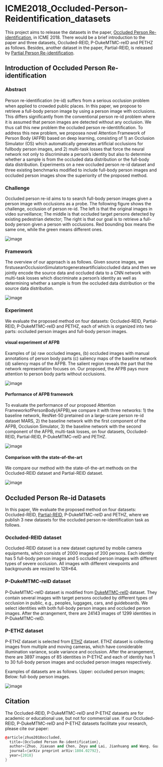 # ICME2018_Occluded-Person-Reidentification_datasets
This project aims to release the datasets in the paper, [Occluded Person Re-identification](https://arxiv.org/abs/1804.02792), in ICME 2018. There would be a brief introduction to the paper and three datasets, Occluded-REID, P-DukeMTMC-reID and PETHZ as follows. Besides, another dataset in the paper, Partial-REID, is released by [Partial Person Re-identification](https://www.cv-foundation.org/openaccess/content_iccv_2015/html/Zheng_Partial_Person_Re-Identification_ICCV_2015_paper.html). 

## Introduction of Occluded Person Re-identification

### Abstract
Person re-identiﬁcation (re-id) suffers from a serious occlusion problem when applied to crowded public places. In this paper, we propose to retrieve a full-body person image by using a person image with occlusions. This differs signiﬁcantly from the conventional person re-id problem where it is assumed that person images are detected without any occlusion. We thus call this new problem the occluded person re-identitiﬁcation. To address this new problem, we proposea novel Attention Framework of Person Body (AFPB) based on deep learning, consisting of 1) an Occlusion Simulator (OS) which automatically generates artiﬁcial occlusions for fullbody person images, and 2) multi-task losses that force the neural network not only to discriminate a person’s identity but also to determine whether a sample is from the occluded data distribution or the full-body data distribution. Experiments on a new occluded person re-id dataset and three existing benchmarks modiﬁed to include full-body person images and occluded person images show the superiority of the proposed method. 
### Challenge
Occluded person re-id aims to  to search full-body person images given a person image with occlusions as a probe. The following figure shows the challenge, occlusion of person re-id. The left is that the original images in video surveillance; The middle is that occluded target persons detected by existing pedestrian detector; The right is that our goal is to retrieve a full-body person given a person with occlusions. Red bounding box means the same one, while the green means different ones.

![image](https://github.com/tinajia2012/ICME2018_Occluded-Person-Reidentification_datasets/raw/master/image/challenge.JPG)
 
### Framework
The overview of our approach is as follows. Given source images, we ﬁrstuseanOcclusionSimulatortogenerateartiﬁcialoccluded data and then we jointly encode the source data and occluded data to a CNN network with multi-task losses which discriminate a person’s identity as well as determining whether a sample is from the occluded data distribution or the source data distribution.

![image](https://github.com/tinajia2012/ICME2018_Occluded-Person-Reidentification_datasets/raw/master/image/framework.JPG)

### Experiment
We evaluate the proposed method on four datasets: Occluded-REID, Partial-REID, P-DukeMTMC-reID and PETHZ, each of which is organized into two parts: occluded person images and full-body person images.

#### visual experiment of AFPB
Examples of (a) raw occluded images, (b) occluded images with manual annotations of person body parts (c) saliency maps of the baseline network (d) saliency maps of the AFPB. The salient region reveals the part that the network representation focuses on. Our proposed, the AFPB pays more attention to person body parts without occlusions.

![image](https://github.com/tinajia2012/ICME2018_Occluded-Person-Reidentification_datasets/raw/master/image/result1.JPG)

#### Performance of AFPB framework
To evaluate the performance of our proposed Attention FrameworkofPersonBody(AFPB),we compare it with three networks: 1) the baseline network, ResNet-50 pretained on a large-scare person re-id dataset MARS, 2) the baseline network with the ﬁrst component of the AFPB, Occlusion Simulator, 3) the baseline network with the second component of the AFPB, multi-task losses, on four datasets, Occluded-REID, Partial-REID, P-DukeMTMC-reID and PETHZ.
 
![image](https://github.com/tinajia2012/ICME2018_Occluded-Person-Reidentification_datasets/raw/master/image/result2.JPG)

#### Comparison with the state-of-the-art

We compare our method with the state-of-the-art methods on the Occluded-REID dataset and Partial-REID dataset.
  
![image](https://github.com/tinajia2012/ICME2018_Occluded-Person-Reidentification_datasets/raw/master/image/result3.JPG)
  
## Occluded Person Re-id Datasets

In this paper, We evaluate the proposed method on four datasets: Occluded-REID, [Partial-REID](http://isee.sysu.edu.cn/files/resource/Partial-REID_Dataset.rar), P-DukeMTMC-reID and PETHZ, where we publish 3 new datasets for the occluded person re-identification task as follows.

### Occluded-REID dataset
Occluded-REID dataset is a new dataset captured by mobile camera equipments, which consists of 2000 images of 200 persons. Each identity has 5 full-body person images and 5 occluded person images with different types of severe occlusion. All images with different viewpoints and backgrounds are resized to 128×64.

### P-DukeMTMC-reID dataset
P-DukeMTMC-reID dataset is modiﬁed from [DukeMTMC-reID](http://vision.cs.duke.edu/DukeMTMC/) dataset. They contain several images with target persons occluded by different types of occlusion in public, e.g., peoples, luggages, cars, and guideboards. We select identities with both full-body person images and occluded person images. After the arrangement, there are 24143 images of 1299 identities in P-DukeMTMC-reID.

### P-ETHZ dataset
P-ETHZ dataset is selected from [ETHZ](http://homepages.dcc.ufmg.br/~william/datasets.html) dataset. ETHZ dataset is collecting images from multiple and moving cameras, which have considerable illumination variance, scale variance and occlusion. After the arrangement, there are 3897 images of 85 identities in P-ETHZ and each of identity has 1 to 30 full-body person images and occluded person images respectively.

Examples of datasets are as follows. Upper: occluded person images; Below: full-body person images.


![image](https://github.com/tinajia2012/ICME2018_Occluded-Person-Reidentification_datasets/raw/master/image/dataset.JPG)

## Citation

The Occluded-REID, P-DukeMTMC-reID and P-ETHZ datasets are for academic or educational use, but not for commercial use.
If our Occluded-REID, P-DukeMTMC-reID and P-ETHZ datasets facilitate your research, please cite our paper:
```cpp
@article{zhuo2018occluded,
  title={Occluded Person Re-identification},
  author={Zhuo, Jiaxuan and Chen, Zeyu and Lai, Jianhuang and Wang, Guangcong},
  journal={arXiv preprint arXiv:1804.02792},
  year={2018}
}
```

